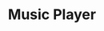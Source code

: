 ---
section: "works"
order: 8
title: "Music Player"
imgName: "musicplayer"
links: { 
         github: "https://github.com/initialsky0/music-player", 
         link: "https://initialsky0.github.io/music-player/"
       }
---